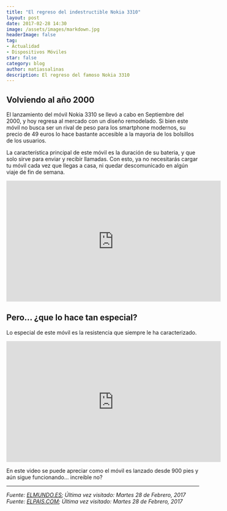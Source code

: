 ```yaml
---
title: "El regreso del indestructible Nokia 3310"
layout: post
date: 2017-02-28 14:30
image: /assets/images/markdown.jpg
headerImage: false
tag:
- Actualidad
- Dispositivos Móviles
star: false
category: blog
author: matiassalinas
description: El regreso del famoso Nokia 3310
---
```


## Volviendo al año 2000

El lanzamiento del móvil Nokia 3310 se llevó a cabo en Septiembre del 2000, y hoy regresa al mercado con un diseño remodelado. Si bien este móvil no busca ser un rival de peso para los smartphone modernos, su precio de 49 euros lo hace bastante accesible a la mayoria de los bolsillos de los usuarios.

La característica principal de este móvil es la duración de su bateria, y que solo sirve para enviar y recibir llamadas. Con esto, ya no necesitarás cargar tu móvil cada vez que llegas a casa, ni quedar descomunicado en algún viaje de fin de semana. 

<iframe width="560" height="315" src="https://www.youtube.com/embed/3hlhjGMWpYg" frameborder="0" allowfullscreen></iframe>

## Pero... ¿que lo hace tan especial?

Lo especial de este móvil es la resistencia que siempre le ha caracterizado. 

<iframe width="560" height="315" src="https://www.youtube.com/embed/DYP6y0Lgv3s" frameborder="0" allowfullscreen></iframe>

En este video se puede apreciar como el móvil es lanzado desde 900 pies y aún sigue funcionando... increible no?


---

<i>Fuente: [ELMUNDO.ES](http://www.elmundo.es/tecnologia/2017/02/27/58b40a2922601d647c8b45cf.html); Última vez visitado: Martes 28 de Febrero, 2017</i><BR>
<i>Fuente: [ELPAIS.COM](http://elpais.com/eventos/2017/02/27/mwc/1488183303_787373.html); Última vez visitado: Martes 28 de Febrero, 2017</i>

